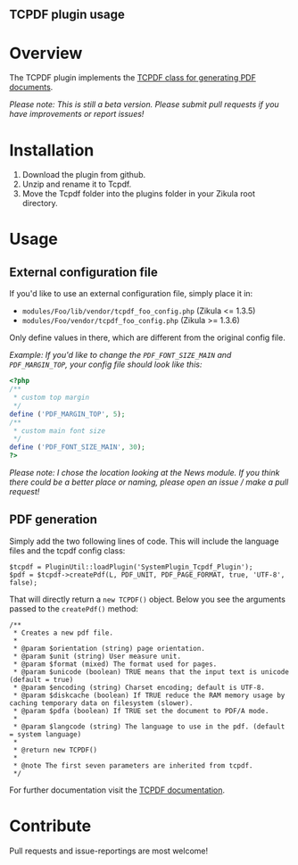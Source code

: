 TCPDF plugin usage
----------------------------------------

# Overview
The TCPDF plugin implements the [TCPDF class for generating PDF documents](http://www.tcpdf.org/).

*Please note: This is still a beta version. Please submit pull requests if you have improvements or report issues!*

# Installation

1. Download the plugin from github.
2. Unzip and rename it to Tcpdf.
3. Move the Tcpdf folder into the plugins folder in your Zikula root directory.

# Usage

## External configuration file

If you'd like to use an external configuration file, simply place it in:
- `modules/Foo/lib/vendor/tcpdf_foo_config.php` (Zikula <= 1.3.5)
- `modules/Foo/vendor/tcpdf_foo_config.php` (Zikula >= 1.3.6)

Only define values in there, which are different from the original config file.

*Example: If you'd like to change the `PDF_FONT_SIZE_MAIN` and `PDF_MARGIN_TOP`, your config file should look like this:*
```php
<?php
/**
 * custom top margin
 */
define ('PDF_MARGIN_TOP', 5);
/**
 * custom main font size
 */
define ('PDF_FONT_SIZE_MAIN', 30);
?>
```
*Please note: I chose the location looking at the News module. If you think there could be a better place or naming, please open an issue / make a pull request!*
## PDF generation
Simply add the two following lines of code. This will include the language files and the tcpdf config class:

    $tcpdf = PluginUtil::loadPlugin('SystemPlugin_Tcpdf_Plugin');
    $pdf = $tcpdf->createPdf(L, PDF_UNIT, PDF_PAGE_FORMAT, true, 'UTF-8', false);

That will directly return a `new TCPDF()` object. Below you see the arguments passed to the `createPdf()` method:

    /**
     * Creates a new pdf file.
     *
     * @param $orientation (string) page orientation.
     * @param $unit (string) User measure unit.
     * @param $format (mixed) The format used for pages.
     * @param $unicode (boolean) TRUE means that the input text is unicode (default = true)
     * @param $encoding (string) Charset encoding; default is UTF-8.
     * @param $diskcache (boolean) If TRUE reduce the RAM memory usage by caching temporary data on filesystem (slower).
     * @param $pdfa (boolean) If TRUE set the document to PDF/A mode.
     *
     * @param $langcode (string) The language to use in the pdf. (default = system language)
     *
     * @return new TCPDF()
     *
     * @note The first seven parameters are inherited from tcpdf.
     */

For further documentation visit the [TCPDF documentation](http://www.tcpdf.org/doc/code/annotated.html).
# Contribute

Pull requests and issue-reportings are most welcome!
